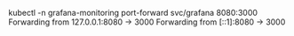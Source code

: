 kubectl -n grafana-monitoring port-forward svc/grafana 8080:3000
Forwarding from 127.0.0.1:8080 -> 3000
Forwarding from [::1]:8080 -> 3000
